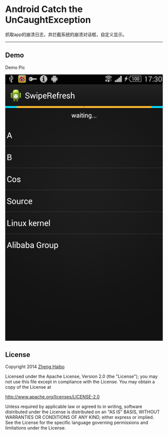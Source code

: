 Android Catch the UnCaughtException
===================

 抓取app的崩溃日志，并拦截系统的崩溃对话框，自定义显示。

----------
Demo
-------------

Demo Pic

![image](https://github.com/nuptboyzhb/UnCaughtExceptionDemo/blob/master/demo/demo.png)

License
-------------

Copyright 2014  [Zheng Haibo](https://github.com/nuptboyzhb/)

Licensed under the Apache License, Version 2.0 (the "License");
you may not use this file except in compliance with the License.
You may obtain a copy of the License at

   http://www.apache.org/licenses/LICENSE-2.0

Unless required by applicable law or agreed to in writing, software
distributed under the License is distributed on an "AS IS" BASIS,
WITHOUT WARRANTIES OR CONDITIONS OF ANY KIND, either express or implied.
See the License for the specific language governing permissions and
limitations under the License. 
